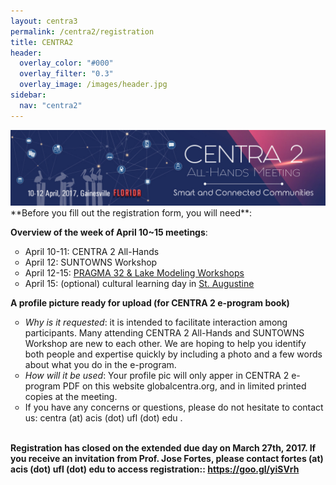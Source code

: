 ```yaml
---
layout: centra3
permalink: /centra2/registration
title: CENTRA2
header:
  overlay_color: "#000"
  overlay_filter: "0.3"
  overlay_image: /images/header.jpg
sidebar:
  nav: "centra2"
---
```

<img src="../images/centra2.jpg">


<br />
**Before you fill out the registration form, you will need**:

**Overview of the week of April 10~15 meetings**:
<ul type="circle">
 <li>April 10-11: CENTRA 2 All-Hands</li>
 <li>April 12: SUNTOWNS Workshop</li>
 <li>April 12-15: <a href="http://www.pragma-grid.net/pragma32/" target="_blank">PRAGMA 32 & Lake Modeling Workshops</a></li>
 <li>April 15: (optional) cultural learning day in <a href="https://en.wikipedia.org/wiki/St._Augustine,_Florida" target="_blank">St. Augustine</a></li>
</ul>

**A profile picture ready for upload (for CENTRA 2 e-program book)**
<ul type="circle">
 <li> <i>Why is it requested</i>: it is intended to facilitate interaction among participants. Many attending CENTRA 2 All-Hands and SUNTOWNS Workshop are new to each other. We are hoping to help you identify both people and expertise quickly by including a photo and a few words about what you do in the e-program.</li>
 <li> <i>How will it be used</i>: Your profile pic will only apper in CENTRA 2 e-program PDF on this website globalcentra.org, and in limited printed copies at the meeting.</li>
 <li>If you have any concerns or questions, please do not hesitate to contact us: centra (at) acis (dot) ufl (dot) edu .</li>
<br />
</ul>

<strong>Registration has closed on the extended due day on March 27th, 2017. If you receive an invitation from Prof. Jose Fortes, please contact fortes (at) acis (dot) ufl (dot) edu to access registration:<strong>: <a href="https://goo.gl/yiSVrh" target="_blank">https://goo.gl/yiSVrh</a> 
